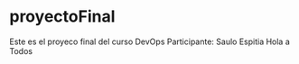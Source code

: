 # proyectoFinal
Este es el proyeco final del curso DevOps
Participante: Saulo Espitia 
Hola a Todos
